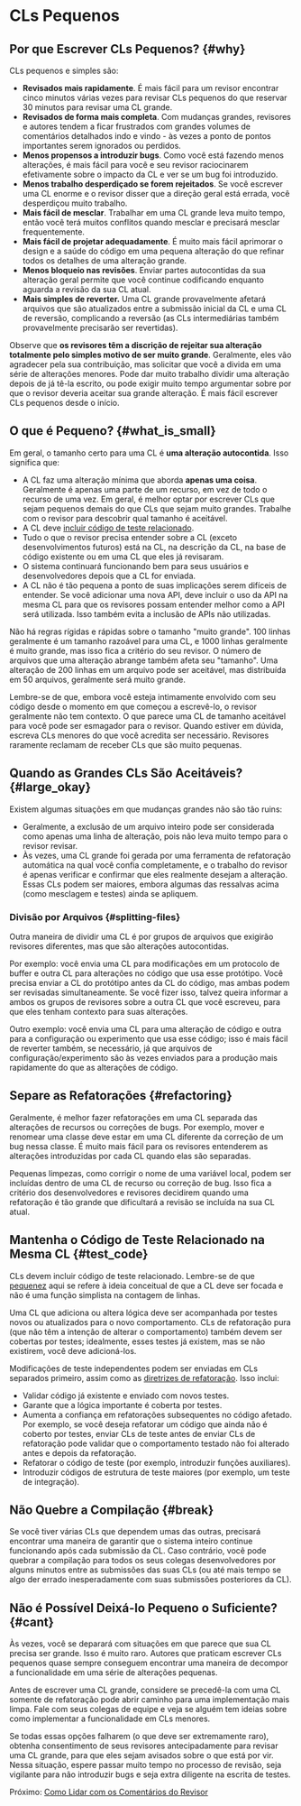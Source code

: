 # CLs Pequenos

## Por que Escrever CLs Pequenos? {#why}

CLs pequenos e simples são:

- **Revisados mais rapidamente**. É mais fácil para um revisor encontrar cinco
  minutos várias vezes para revisar CLs pequenos do que reservar 30 minutos para
  revisar uma CL grande.
- **Revisados de forma mais completa**. Com mudanças grandes, revisores e
  autores tendem a ficar frustrados com grandes volumes de comentários
  detalhados indo e vindo - às vezes a ponto de pontos importantes serem
  ignorados ou perdidos.
- **Menos propensos a introduzir bugs**. Como você está fazendo menos
  alterações, é mais fácil para você e seu revisor raciocinarem efetivamente
  sobre o impacto da CL e ver se um bug foi introduzido.
- **Menos trabalho desperdiçado se forem rejeitados**. Se você escrever uma CL
  enorme e o revisor disser que a direção geral está errada, você desperdiçou
  muito trabalho.
- **Mais fácil de mesclar**. Trabalhar em uma CL grande leva muito tempo, então
  você terá muitos conflitos quando mesclar e precisará mesclar frequentemente.
- **Mais fácil de projetar adequadamente**. É muito mais fácil aprimorar o
  design e a saúde do código em uma pequena alteração do que refinar todos os
  detalhes de uma alteração grande.
- **Menos bloqueio nas revisões**. Enviar partes autocontidas da sua alteração
  geral permite que você continue codificando enquanto aguarda a revisão da sua
  CL atual.
- **Mais simples de reverter.** Uma CL grande provavelmente afetará arquivos que
  são atualizados entre a submissão inicial da CL e uma CL de reversão,
  complicando a reversão (as CLs intermediárias também provavelmente precisarão
  ser revertidas).

Observe que **os revisores têm a discrição de rejeitar sua alteração totalmente
pelo simples motivo de ser muito grande**. Geralmente, eles vão agradecer pela
sua contribuição, mas solicitar que você a divida em uma série de alterações
menores. Pode dar muito trabalho dividir uma alteração depois de já tê-la
escrito, ou pode exigir muito tempo argumentar sobre por que o revisor deveria
aceitar sua grande alteração. É mais fácil escrever CLs pequenos desde o início.

## O que é Pequeno? {#what_is_small}

Em geral, o tamanho certo para uma CL é **uma alteração autocontida**. Isso
significa que:

- A CL faz uma alteração mínima que aborda **apenas uma coisa**. Geralmente é
  apenas uma parte de um recurso, em vez de todo o recurso de uma vez. Em geral,
  é melhor optar por escrever CLs que sejam pequenos demais do que CLs que sejam
  muito grandes. Trabalhe com o revisor para descobrir qual tamanho é aceitável.
- A CL deve [incluir código de teste relacionado](#test_code).
- Tudo o que o revisor precisa entender sobre a CL (exceto desenvolvimentos
  futuros) está na CL, na descrição da CL, na base de código existente ou em uma
  CL que eles já revisaram.
- O sistema continuará funcionando bem para seus usuários e desenvolvedores
  depois que a CL for enviada.
- A CL não é tão pequena a ponto de suas implicações serem difíceis de entender.
  Se você adicionar uma nova API, deve incluir o uso da API na mesma CL para que
  os revisores possam entender melhor como a API será utilizada. Isso também
  evita a inclusão de APIs não utilizadas.

Não há regras rígidas e rápidas sobre o tamanho "muito grande". 100 linhas
geralmente é um tamanho razoável para uma CL, e 1000 linhas geralmente é muito
grande, mas isso fica a critério do seu revisor. O número de arquivos que uma
alteração abrange também afeta seu "tamanho". Uma alteração de 200 linhas em um
arquivo pode ser aceitável, mas distribuída em 50 arquivos, geralmente será
muito grande.

Lembre-se de que, embora você esteja intimamente envolvido com seu código desde
o momento em que começou a escrevê-lo, o revisor geralmente não tem contexto. O
que parece uma CL de tamanho aceitável para você pode ser esmagador para o
revisor. Quando estiver em dúvida, escreva CLs menores do que você acredita ser
necessário. Revisores raramente reclamam de receber CLs que são muito pequenas.

## Quando as Grandes CLs São Aceitáveis? {#large_okay}

Existem algumas situações em que mudanças grandes não são tão ruins:

- Geralmente, a exclusão de um arquivo inteiro pode ser considerada como apenas
  uma linha de alteração, pois não leva muito tempo para o revisor revisar.
- Às vezes, uma CL grande foi gerada por uma ferramenta de refatoração
  automática na qual você confia completamente, e o trabalho do revisor é apenas
  verificar e confirmar que eles realmente desejam a alteração. Essas CLs podem
  ser maiores, embora algumas das ressalvas acima (como mesclagem e testes)
  ainda se apliquem.

### Divisão por Arquivos {#splitting-files}

Outra maneira de dividir uma CL é por grupos de arquivos que exigirão revisores
diferentes, mas que são alterações autocontidas.

Por exemplo: você envia uma CL para modificações em um protocolo de buffer e
outra CL para alterações no código que usa esse protótipo. Você precisa enviar a
CL do protótipo antes da CL do código, mas ambas podem ser revisadas
simultaneamente. Se você fizer isso, talvez queira informar a ambos os grupos de
revisores sobre a outra CL que você escreveu, para que eles tenham contexto para
suas alterações.

Outro exemplo: você envia uma CL para uma alteração de código e outra para a
configuração ou experimento que usa esse código; isso é mais fácil de reverter
também, se necessário, já que arquivos de configuração/experimento são às vezes
enviados para a produção mais rapidamente do que as alterações de código.

## Separe as Refatorações {#refactoring}

Geralmente, é melhor fazer refatorações em uma CL separada das alterações de
recursos ou correções de bugs. Por exemplo, mover e renomear uma classe deve
estar em uma CL diferente da correção de um bug nessa classe. É muito mais fácil
para os revisores entenderem as alterações introduzidas por cada CL quando elas
são separadas.

Pequenas limpezas, como corrigir o nome de uma variável local, podem ser
incluídas dentro de uma CL de recurso ou correção de bug. Isso fica a critério
dos desenvolvedores e revisores decidirem quando uma refatoração é tão grande
que dificultará a revisão se incluída na sua CL atual.

## Mantenha o Código de Teste Relacionado na Mesma CL {#test_code}

CLs devem incluir código de teste relacionado. Lembre-se de que
[pequenez](#what_is_small) aqui se refere à ideia conceitual de que a CL deve
ser focada e não é uma função simplista na contagem de linhas.

Uma CL que adiciona ou altera lógica deve ser acompanhada por testes novos ou
atualizados para o novo comportamento. CLs de refatoração pura (que não têm a
intenção de alterar o comportamento) também devem ser cobertas por testes;
idealmente, esses testes já existem, mas se não existirem, você deve
adicioná-los.

Modificações de teste independentes podem ser enviadas em CLs separados
primeiro, assim como as [diretrizes de refatoração](#refactoring). Isso inclui:

- Validar código já existente e enviado com novos testes.
- Garante que a lógica importante é coberta por testes.
- Aumenta a confiança em refatorações subsequentes no código afetado. Por
  exemplo, se você deseja refatorar um código que ainda não é coberto por
  testes, enviar CLs de teste antes de enviar CLs de refatoração pode validar
  que o comportamento testado não foi alterado antes e depois da refatoração.
- Refatorar o código de teste (por exemplo, introduzir funções auxiliares).
- Introduzir códigos de estrutura de teste maiores (por exemplo, um teste de
  integração).

## Não Quebre a Compilação {#break}

Se você tiver várias CLs que dependem umas das outras, precisará encontrar uma
maneira de garantir que o sistema inteiro continue funcionando após cada
submissão da CL. Caso contrário, você pode quebrar a compilação para todos os
seus colegas desenvolvedores por alguns minutos entre as submissões das suas CLs
(ou até mais tempo se algo der errado inesperadamente com suas submissões
posteriores da CL).

## Não é Possível Deixá-lo Pequeno o Suficiente? {#cant}

Às vezes, você se deparará com situações em que parece que sua CL precisa ser
grande. Isso é muito raro. Autores que praticam escrever CLs pequenos quase
sempre conseguem encontrar uma maneira de decompor a funcionalidade em uma série
de alterações pequenas.

Antes de escrever uma CL grande, considere se precedê-la com uma CL somente de
refatoração pode abrir caminho para uma implementação mais limpa. Fale com seus
colegas de equipe e veja se alguém tem ideias sobre como implementar a
funcionalidade em CLs menores.

Se todas essas opções falharem (o que deve ser extremamente raro), obtenha
consentimento de seus revisores antecipadamente para revisar uma CL grande, para
que eles sejam avisados sobre o que está por vir. Nessa situação, espere passar
muito tempo no processo de revisão, seja vigilante para não introduzir bugs e
seja extra diligente na escrita de testes.

Próximo: [Como Lidar com os Comentários do Revisor](handling-comments.md)
